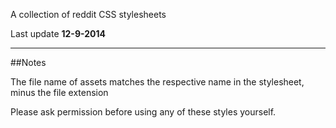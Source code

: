 A collection of reddit CSS stylesheets

Last update **12-9-2014**

---

##Notes

The file name of assets matches the respective name in the stylesheet, minus the file extension

Please ask permission before using any of these styles yourself.
